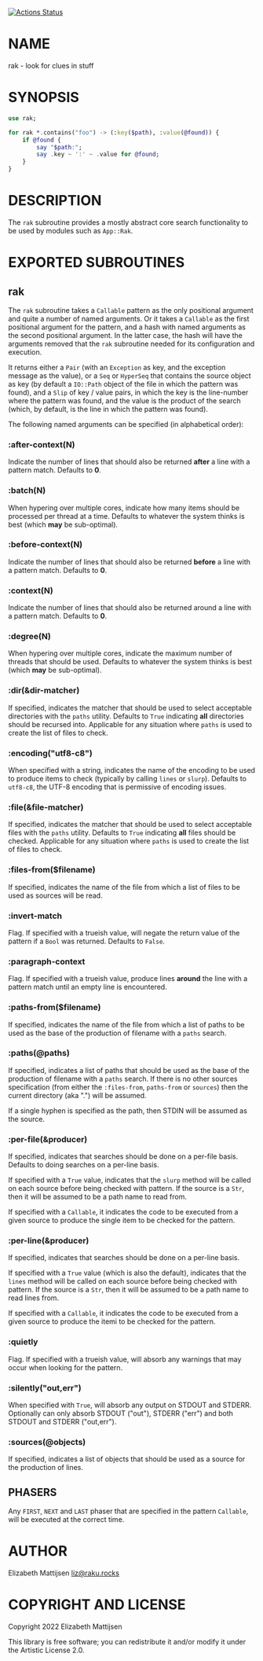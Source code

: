 [![Actions Status](https://github.com/lizmat/raku/actions/workflows/test.yml/badge.svg)](https://github.com/lizmat/raku/actions)

NAME
====

rak - look for clues in stuff

SYNOPSIS
========

```raku
use rak;

for rak *.contains("foo") -> (:key($path), :value(@found)) {
    if @found {
        say "$path:";
        say .key ~ ':' ~ .value for @found;
    }
}
```

DESCRIPTION
===========

The `rak` subroutine provides a mostly abstract core search functionality to be used by modules such as `App::Rak`.

EXPORTED SUBROUTINES
====================

rak
---

The `rak` subroutine takes a `Callable` pattern as the only positional argument and quite a number of named arguments. Or it takes a `Callable` as the first positional argument for the pattern, and a hash with named arguments as the second positional argument. In the latter case, the hash will have the arguments removed that the `rak` subroutine needed for its configuration and execution.

It returns either a `Pair` (with an `Exception` as key, and the exception message as the value), or a `Seq` or `HyperSeq` that contains the source object as key (by default a `IO::Path` object of the file in which the pattern was found), and a `Slip` of key / value pairs, in which the key is the line-number where the pattern was found, and the value is the product of the search (which, by default, is the line in which the pattern was found).

The following named arguments can be specified (in alphabetical order):

### :after-context(N)

Indicate the number of lines that should also be returned **after** a line with a pattern match. Defaults to **0**.

### :batch(N)

When hypering over multiple cores, indicate how many items should be processed per thread at a time. Defaults to whatever the system thinks is best (which **may** be sub-optimal).

### :before-context(N)

Indicate the number of lines that should also be returned **before** a line with a pattern match. Defaults to **0**.

### :context(N)

Indicate the number of lines that should also be returned around a line with a pattern match. Defaults to **0**.

### :degree(N)

When hypering over multiple cores, indicate the maximum number of threads that should be used. Defaults to whatever the system thinks is best (which **may** be sub-optimal).

### :dir(&dir-matcher)

If specified, indicates the matcher that should be used to select acceptable directories with the `paths` utility. Defaults to `True` indicating **all** directories should be recursed into. Applicable for any situation where `paths` is used to create the list of files to check.

### :encoding("utf8-c8")

When specified with a string, indicates the name of the encoding to be used to produce items to check (typically by calling `lines` or `slurp`). Defaults to `utf8-c8`, the UTF-8 encoding that is permissive of encoding issues.

### :file(&file-matcher)

If specified, indicates the matcher that should be used to select acceptable files with the `paths` utility. Defaults to `True` indicating **all** files should be checked. Applicable for any situation where `paths` is used to create the list of files to check.

### :files-from($filename)

If specified, indicates the name of the file from which a list of files to be used as sources will be read.

### :invert-match

Flag. If specified with a trueish value, will negate the return value of the pattern if a `Bool` was returned. Defaults to `False`.

### :paragraph-context

Flag. If specified with a trueish value, produce lines **around** the line with a pattern match until an empty line is encountered.

### :paths-from($filename)

If specified, indicates the name of the file from which a list of paths to be used as the base of the production of filename with a `paths` search.

### :paths(@paths)

If specified, indicates a list of paths that should be used as the base of the production of filename with a `paths` search. If there is no other sources specification (from either the `:files-from`, `paths-from` or `sources`) then the current directory (aka ".") will be assumed.

If a single hyphen is specified as the path, then STDIN will be assumed as the source.

### :per-file(&producer)

If specified, indicates that searches should be done on a per-file basis. Defaults to doing searches on a per-line basis.

If specified with a `True` value, indicates that the `slurp` method will be called on each source before being checked with pattern. If the source is a `Str`, then it will be assumed to be a path name to read from.

If specified with a `Callable`, it indicates the code to be executed from a given source to produce the single item to be checked for the pattern.

### :per-line(&producer)

If specified, indicates that searches should be done on a per-line basis.

If specified with a `True` value (which is also the default), indicates that the `lines` method will be called on each source before being checked with pattern. If the source is a `Str`, then it will be assumed to be a path name to read lines from.

If specified with a `Callable`, it indicates the code to be executed from a given source to produce the itemi to be checked for the pattern.

### :quietly

Flag. If specified with a trueish value, will absorb any warnings that may occur when looking for the pattern.

### :silently("out,err")

When specified with `True`, will absorb any output on STDOUT and STDERR. Optionally can only absorb STDOUT ("out"), STDERR ("err") and both STDOUT and STDERR ("out,err").

### :sources(@objects)

If specified, indicates a list of objects that should be used as a source for the production of lines.

PHASERS
-------

Any `FIRST`, `NEXT` and `LAST` phaser that are specified in the pattern `Callable`, will be executed at the correct time.

AUTHOR
======

Elizabeth Mattijsen <liz@raku.rocks>

COPYRIGHT AND LICENSE
=====================

Copyright 2022 Elizabeth Mattijsen

This library is free software; you can redistribute it and/or modify it under the Artistic License 2.0.

